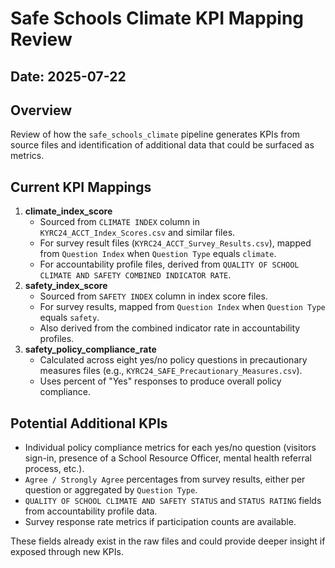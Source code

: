 # Safe Schools Climate KPI Mapping Review

## Date: 2025-07-22

## Overview
Review of how the `safe_schools_climate` pipeline generates KPIs from source files and identification of additional data that could be surfaced as metrics.

## Current KPI Mappings
1. **climate_index_score**
   - Sourced from `CLIMATE INDEX` column in `KYRC24_ACCT_Index_Scores.csv` and similar files.
   - For survey result files (`KYRC24_ACCT_Survey_Results.csv`), mapped from `Question Index` when `Question Type` equals `climate`.
   - For accountability profile files, derived from `QUALITY OF SCHOOL CLIMATE AND SAFETY COMBINED INDICATOR RATE`.
2. **safety_index_score**
   - Sourced from `SAFETY INDEX` column in index score files.
   - For survey results, mapped from `Question Index` when `Question Type` equals `safety`.
   - Also derived from the combined indicator rate in accountability profiles.
3. **safety_policy_compliance_rate**
   - Calculated across eight yes/no policy questions in precautionary measures files (e.g., `KYRC24_SAFE_Precautionary_Measures.csv`).
   - Uses percent of "Yes" responses to produce overall policy compliance.

## Potential Additional KPIs
- Individual policy compliance metrics for each yes/no question (visitors sign-in, presence of a School Resource Officer, mental health referral process, etc.).
- `Agree / Strongly Agree` percentages from survey results, either per question or aggregated by `Question Type`.
- `QUALITY OF SCHOOL CLIMATE AND SAFETY STATUS` and `STATUS RATING` fields from accountability profile data.
- Survey response rate metrics if participation counts are available.

These fields already exist in the raw files and could provide deeper insight if exposed through new KPIs.
